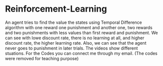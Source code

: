 # Reinforcement-Learning
An agent tries to find the value the states using Temporal Difference algorithm with one reward one punishment and another one, two rewards and two punishments with less values than first reward and punishment.
We can see with lowe discount rate, there is no learning at all, and higher discount rate, the higher learning rate. Also, we can see that the agent never goes to punishment in later trials.
The videos show different stuations.
For the Codes you can connect me through my email. (The codes were removed for teaching purpose)
